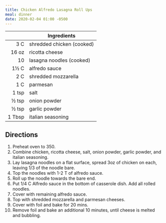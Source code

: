 ```yaml
---
title: Chicken Alfredo Lasagna Roll Ups
meal: dinner
date: 2020-02-04 01:00 -0500
---
```


|| Ingredients |
|-:|-|
3 C    | shredded chicken (cooked)
16 oz  | ricotta cheese
10     | lasagna noodles (cooked)
1½ C   | alfredo sauce
2 C    | shredded mozzarella
1 C    | parmesan
1 tsp  | salt
½ tsp  | onion powder
½ tsp  | garlic powder
1 Tbsp | italian seasoning

## Directions

1. Preheat oven to 350.
2. Combine chicken, ricotta cheese, salt, onion powder, garlic powder, and italian seasoning.
3. Lay lasagna noodles on a flat surface, spread 3oz of chicken on each, leaving 1/3 of the noodle bare.
4. Top the noodles with 1-2 T of alfredo sauce.
5. Roll up the noodle towards the bare end.
6. Put 1/4 C Alfredo sauce in the bottom of casserole dish. Add all rolled noodles.
7. Cover with remaining alfredo sauce.
8. Top with shredded mozzarella and parmesan cheeses.
9. Cover with foil and bake for 20 mins.
10. Remove foil and bake an additional 10 minutes, until cheese is melted and bubbling.
